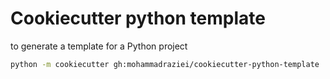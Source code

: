 # Cookiecutter python template

to generate a template for a Python project

```sh
python -m cookiecutter gh:mohammadraziei/cookiecutter-python-template
```
